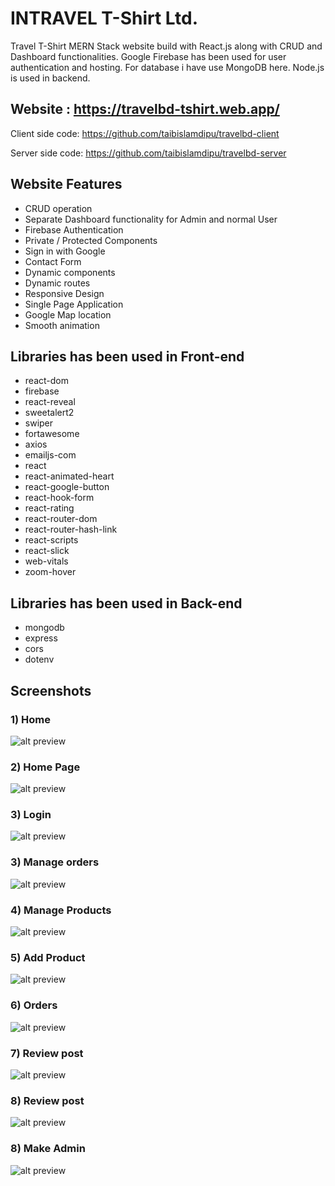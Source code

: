 # INTRAVEL T-Shirt Ltd.


Travel T-Shirt MERN Stack website build with React.js along with CRUD and Dashboard functionalities. Google Firebase has been used for user authentication and hosting. For database i have use MongoDB here. Node.js is used in backend.

## Website : https://travelbd-tshirt.web.app/

Client side code: https://github.com/taibislamdipu/travelbd-client

Server side code: https://github.com/taibislamdipu/travelbd-server

## Website Features

* CRUD operation
* Separate Dashboard functionality for Admin and normal User
* Firebase Authentication
* Private / Protected Components
* Sign in with Google
* Contact Form
* Dynamic components
* Dynamic routes
* Responsive Design
* Single Page Application
* Google Map location
* Smooth animation

## Libraries has been used in Front-end

* react-dom
* firebase 
* react-reveal
* sweetalert2
* swiper
* fortawesome
* axios
* emailjs-com
* react
* react-animated-heart
* react-google-button
* react-hook-form
* react-rating
* react-router-dom
* react-router-hash-link
* react-scripts
* react-slick
* web-vitals
* zoom-hover

## Libraries has been used in Back-end

* mongodb
* express
* cors
* dotenv

## Screenshots
### 1) Home
![alt preview](https://i.ibb.co/CQsVJ03/In2-Travel-home.png)

### 2) Home Page
![alt preview](https://i.ibb.co/Mp66xsw/In2-Travel-home-preview.png)

### 3) Login
![alt preview](https://i.ibb.co/ZL0B4jC/In2-Travel-login.png)

### 3) Manage orders
![alt preview](https://i.ibb.co/GWQ8Z3d/In2-Travel-manage-all-orders.png)

### 4) Manage Products
![alt preview](https://i.ibb.co/RTzxxWj/In2-Travel-manage-products.png)

### 5) Add Product
![alt preview](https://i.ibb.co/CHPzCBr/In2-Travel-add-product.png)

### 6) Orders
![alt preview](https://i.ibb.co/qrr9zDn/In2-Travel-my-order.png)

### 7) Review post
![alt preview](https://i.ibb.co/X5wJsRG/In2-Travel-add-review.png)

### 8) Review post
![alt preview](https://i.ibb.co/qrr9zDn/In2-Travel-my-order.png)

### 8) Make Admin
![alt preview](https://i.ibb.co/SR4XjGg/In2-Travel-make-admin.png)












